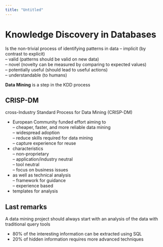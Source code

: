 ```yaml
---
title: "Untitled"
---
```


# Knowledge Discovery in Databases
Is the non-trivial process of identifying patterns in data
– implicit (by contrast to explicit)  
– valid (patterns should be valid on new data)  
– novel (novelty can be measured by comparing to expected values)  
– potentially useful (should lead to useful actions)  
– understandable (to humans)  

**Data Mining** is a step in the KDD process

## CRISP-DM
cross-Industry Standard Process for Data Mining (CRISP-DM)  
- European Community funded effort  aiming to  
	– cheaper, faster, and more reliable data mining  
	– widespread adoption  
	– reduce skills required for data mining  
	– capture experience for reuse  
- characteristics  
	– non-proprietary  
	– application/industry neutral  
	– tool neutral  
	– focus on business issues  
- as well as technical analysis  
	– framework for guidance  
	– experience based  
- templates for analysis

## Last remarks
A data mining project should always start with an analysis of the data with traditional query tools
- 80% of the interesting information can be extracted using SQL
- 20% of hidden information requires more advanced techniques